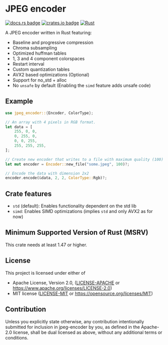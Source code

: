 # JPEG encoder

[![docs.rs badge](https://docs.rs/jpeg-encoder/badge.svg)](https://docs.rs/jpeg-encoder/)
[![crates.io badge](https://img.shields.io/crates/v/jpeg-encoder.svg)](https://crates.io/crates/jpeg-encoder/)
[![Rust](https://github.com/vstroebel/jpeg-encoder/actions/workflows/rust.yml/badge.svg)](https://github.com/vstroebel/jpeg-encoder/actions/workflows/rust.yml)

A JPEG encoder written in Rust featuring:

- Baseline and progressive compression
- Chroma subsampling
- Optimized huffman tables
- 1, 3 and 4 component colorspaces
- Restart interval
- Custom quantization tables
- AVX2 based optimizations (Optional)
- Support for no_std + alloc
- No `unsafe` by default (Enabling the `simd` feature adds unsafe code)

## Example
```rust
use jpeg_encoder::{Encoder, ColorType};

// An array with 4 pixels in RGB format.
let data = [
    255, 0, 0,
    0, 255, 0,
    0, 0, 255,
    255, 255, 255,
];

// Create new encoder that writes to a file with maximum quality (100)
let mut encoder = Encoder::new_file("some.jpeg", 100)?;

// Encode the data with dimension 2x2
encoder.encode(&data, 2, 2, ColorType::Rgb)?;
```

## Crate features
- `std` (default): Enables functionality dependent on the std lib
- `simd`: Enables SIMD optimizations (implies `std` and only AVX2 as for now)

## Minimum Supported Version of Rust (MSRV)

This crate needs at least 1.47 or higher.

## License

This project is licensed under either of

* Apache License, Version 2.0, ([LICENSE-APACHE](LICENSE-APACHE) or https://www.apache.org/licenses/LICENSE-2.0)
* MIT license ([LICENSE-MIT](LICENSE-MIT) or https://opensource.org/licenses/MIT)

## Contribution

Unless you explicitly state otherwise, any contribution intentionally submitted 
for inclusion in jpeg-encoder by you, as defined in the Apache-2.0 license, 
shall be dual licensed as above, without any additional terms or conditions.
